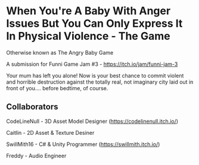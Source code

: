 # When You're A Baby With Anger Issues But You Can Only Express It In Physical Violence - The Game
Otherwise known as The Angry Baby Game

A submission for Funni Game Jam #3 - https://itch.io/jam/funni-jam-3

Your mum has left you alone! Now is your best chance to commit violent and horrible destruction against the totally real, not imaginary city laid out in front of you.... before bedtime, of course.

## Collaborators
CodeLineNull - 3D Asset Model Designer (https://codelinenull.itch.io/)

Caitlin - 2D Asset & Texture Desiner

SwillMith16 - C# & Unity Programmer (https://swillmith.itch.io/)

Freddy - Audio Engineer

